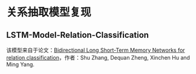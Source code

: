 # 关系抽取模型复现

## LSTM-Model-Relation-Classification
该模型来自于论文：[Bidirectional Long Short-Term Memory Networks for relation classification](https://www.aclweb.org/anthology/Y15-1009.pdf "链接")，作者：Shu Zhang, Dequan Zheng, Xinchen Hu and Ming Yang. 
